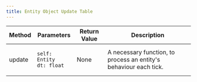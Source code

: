 ```yaml
---
title: Entity Object Update Table
---
```


| Method | Parameters                                                  | Return Value | Description                                                        |
| ------ | ----------------------------------------------------------- | ------------ | ------------------------------------------------------------------ |
| update | <p><code>self: Entity</code><br> <code>dt: float</code></p> | None         | A necessary function, to process an entity's behaviour each tick.  |
